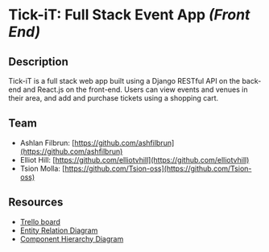 # Tick-iT: Full Stack Event App _(Front End)_

## Description
Tick-iT is a full stack web app built using a Django RESTful API on the back-end and React.js on the front-end.
Users can view events and venues in their area, and add and purchase tickets using a shopping cart.

## Team
- Ashlan Filbrun: [https://github.com/ashfilbrun](https://github.com/ashfilbrun)
- Elliot Hill: [https://github.com/elliotvhill](https://github.com/elliotvhill)
- Tsion Molla: [https://github.com/Tsion-oss](https://github.com/Tsion-oss)

## Resources
- [Trello board](https://trello.com/b/BBSNESHE/tick-it-full-stackathon-trello)
- [Entity Relation Diagram](https://drive.google.com/file/d/19qQSasc2r3BXgyeW38QzjbCNFugeRScI/view?usp=sharing)
- [Component Hierarchy Diagram](#)
